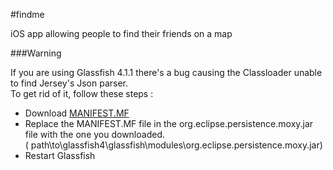 #findme

iOS app allowing people to find their friends on a map

###Warning

If you are using Glassfish 4.1.1 there's a bug causing the Classloader unable to find Jersey's Json parser.
<br>To get rid of it, follow these steps :

* Download [MANIFEST.MF](https://bugs.eclipse.org/bugs/attachment.cgi?id=251917)
* Replace the MANIFEST.MF file in the org.eclipse.persistence.moxy.jar file with the one you downloaded.
<br>( path\to\glassfish4\glassfish\modules\org.eclipse.persistence.moxy.jar)
* Restart Glassfish
